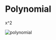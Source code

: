 # Polynomial
x^2

![polynomial](https://user-images.githubusercontent.com/25604778/52241313-fbdca100-28db-11e9-81fa-e4c7c5ee49b8.gif)

